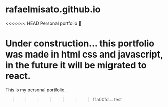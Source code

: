 # rafaelmisato.github.io

<<<<<<< HEAD
Personal portfolio 🚀

Under construction... 
this portfolio was made in html css and javascript, in the future it will be migrated to react.
=======
This is my personal portfolio.
>>>>>>> f1a00fd... test

